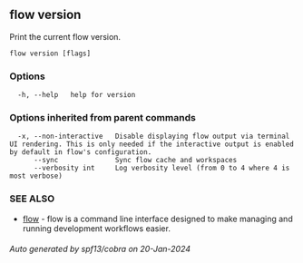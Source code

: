 ## flow version

Print the current flow version.

```
flow version [flags]
```

### Options

```
  -h, --help   help for version
```

### Options inherited from parent commands

```
  -x, --non-interactive   Disable displaying flow output via terminal UI rendering. This is only needed if the interactive output is enabled by default in flow's configuration.
      --sync              Sync flow cache and workspaces
      --verbosity int     Log verbosity level (from 0 to 4 where 4 is most verbose)
```

### SEE ALSO

* [flow](flow.md)	 - flow is a command line interface designed to make managing and running development workflows easier.

###### Auto generated by spf13/cobra on 20-Jan-2024
